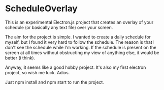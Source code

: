 # ScheduleOverlay

This is an experimental Electron.js project that creates an overlay of your schedule (or basically any text file) over your screen.

The aim for the project is simple. I wanted to create a daily schedule for myself, but I found it very hard to follow the schedule. The reason is that I don't see the schedule while I'm working. If the schedule is present on the screen at all times without obstructing my view of anything else, it would be better (i think).

Anyway, it seems like a good hobby project. It's also my first electron project, so wish me luck. Adios.

Just npm install and npm start to run the project.
